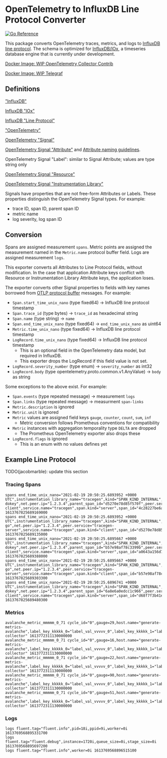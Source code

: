 # OpenTelemetry to InfluxDB Line Protocol Converter

[![Go Reference](https://pkg.go.dev/badge/github.com/influxdata/influxdb-observability/otel2influx.svg)](https://pkg.go.dev/github.com/influxdata/influxdb-observability/otel2influx)

This package converts OpenTelemetry traces, metrics, and logs to [InfluxDB line protocol](https://docs.influxdata.com/influxdb/v2.0/reference/syntax/line-protocol/).
The schema is optimized for [InfluxDB/IOx](https://github.com/influxdata/influxdb_iox), a timeseries database engine that is currently under development.

[Docker Image: WIP OpenTelemetry Collector Contrib](https://hub.docker.com/r/jacobmarble/opentelemetry-collector-contrib-influxdb)

[Docker Image: WIP Telegraf](https://hub.docker.com/r/jacobmarble/telegraf-opentelemetry)

## Definitions

["InfluxDB"](https://www.influxdata.com/products/influxdb/)

[InfluxDB "IOx"](https://www.influxdata.com/blog/announcing-influxdb-iox/)

[InfluxDB "Line Protocol"](https://docs.influxdata.com/influxdb/v2.0/reference/syntax/line-protocol/)

["OpenTelemetry"](https://opentelemetry.io/docs/concepts/what-is-opentelemetry/)

[OpenTelemetry "Signal"](https://github.com/open-telemetry/opentelemetry-specification/blob/main/specification/overview.md#opentelemetry-client-architecture)

[OpenTelemetry Signal "Attribute"](https://github.com/open-telemetry/opentelemetry-specification/blob/main/specification/common/common.md#attributes) and [Attribute naming guidelines](https://github.com/open-telemetry/opentelemetry-specification/blob/main/specification/common/attribute-and-label-naming.md).

OpenTelemetry Signal "Label": similar to Signal Attribute; values are type string only

[OpenTelemetry Signal "Resource"](https://github.com/open-telemetry/opentelemetry-specification/blob/main/specification/resource/sdk.md)

[OpenTelemetry Signal "Instrumentation Library"](https://github.com/open-telemetry/opentelemetry-specification/blob/main/specification/overview.md#instrumentation-libraries)

Signals have properties that are not free-form Attributes or Labels.
These properties distinguish the OpenTelemetry Signal types.
For example:
- trace ID, span ID, parent span ID
- metric name
- log severity, log span ID

## Conversion

Spans are assigned measurement `spans`.
Metric points are assigned the measurement named in the `Metric.name` protocol buffer field.
Logs are assigned measurement `logs`.

This exporter converts all Attributes to Line Protocol fields, without modification.
In the case that application Attribute keys conflict with Resource or Instrumentation Library Attribute keys, the application loses.

The exporter converts other Signal properties to fields with key names borrowed from [OTLP protocol buffer](https://github.com/open-telemetry/opentelemetry-proto) messages.
For example:
- `Span.start_time_unix_nano` (type fixed64) -> InfluxDB line protocol timestamp
- `Span.trace_id` (type bytes) -> `trace_id` as hexadecimal string
- `Span.name` (type string) -> `name`
- `Span.end_time_unix_nano` (type fixed64) -> `end_time_unix_nano` as uint64
- `Metric.time_unix_nano` (type fixed64) -> InfluxDB line protocol timestamp
- `LogRecord.time_unix_nano` (type fixed64) -> InfluxDB line protocol timestamp
  - This is an optional field in the OpenTelemetry data model, but required in InfluxDB.
  - This exporter drops the LogRecord if this field value is not set.
- `LogRecord.severity_number` (type enum) -> `severity_number` as int32
- `LogRecord.body` (type opentelemetry.proto.common.v1.AnyValue) -> `body` as string

Some exceptions to the above exist.
For example:
- `Span.events` (type repeated message) -> measurement `logs`
- `Span.links` (type repeated message) -> measurment `span-links`
- `Metric.description` is ignored
- `Metric.unit` is ignored
- `Metric` values are assigned field keys `gauge`, `counter`, `count`, `sum`, `inf`
  - Metric conversion follows Prometheus conventions for compatibility
- `Metric` instances with aggregation temporality type `DELTA` are dropped
  - The Prometheus OpenTelemetry exporter also drops these
- `LogRecord.flags` is ignored
  - This is an enum with no values defines yet

## Example Line Protocol

TODO(jacobmarble): update this section

### Tracing Spans
```
spans end_time_unix_nano="2021-02-19 20:50:25.6893952 +0000 UTC",instrumentation_library_name="tracegen",kind="SPAN_KIND_INTERNAL",name="okey-dokey",net.peer.ip="1.2.3.4",parent_span_id="d5270e78d85f570f",peer.service="tracegen-client",service.name="tracegen",span.kind="server",span_id="4c28227be6a010e1",status_code="STATUS_CODE_OK",trace_id="7d4854815225332c9834e6dbf85b9380" 1613767825689169000
spans end_time_unix_nano="2021-02-19 20:50:25.6893952 +0000 UTC",instrumentation_library_name="tracegen",kind="SPAN_KIND_INTERNAL",name="lets-go",net.peer.ip="1.2.3.4",peer.service="tracegen-server",service.name="tracegen",span.kind="client",span_id="d5270e78d85f570f",status_code="STATUS_CODE_OK",trace_id="7d4854815225332c9834e6dbf85b9380" 1613767825689135000
spans end_time_unix_nano="2021-02-19 20:50:25.6895667 +0000 UTC",instrumentation_library_name="tracegen",kind="SPAN_KIND_INTERNAL",name="okey-dokey",net.peer.ip="1.2.3.4",parent_span_id="b57e98af78c3399b",peer.service="tracegen-client",service.name="tracegen",span.kind="server",span_id="a0643a156d7f9f7f",status_code="STATUS_CODE_OK",trace_id="fd6b8bb5965e726c94978c644962cdc8" 1613767825689388000
spans end_time_unix_nano="2021-02-19 20:50:25.6895667 +0000 UTC",instrumentation_library_name="tracegen",kind="SPAN_KIND_INTERNAL",name="lets-go",net.peer.ip="1.2.3.4",peer.service="tracegen-server",service.name="tracegen",span.kind="client",span_id="b57e98af78c3399b",status_code="STATUS_CODE_OK",trace_id="fd6b8bb5965e726c94978c644962cdc8" 1613767825689303300
spans end_time_unix_nano="2021-02-19 20:50:25.6896741 +0000 UTC",instrumentation_library_name="tracegen",kind="SPAN_KIND_INTERNAL",name="okey-dokey",net.peer.ip="1.2.3.4",parent_span_id="6a8e6a0edcc1c966",peer.service="tracegen-client",service.name="tracegen",span.kind="server",span_id="d68f7f3b41eb8075",status_code="STATUS_CODE_OK",trace_id="651dadde186b7834c52b13a28fc27bea" 1613767825689480300
```

### Metrics
```
avalanche_metric_mmmmm_0_71 cycle_id="0",gauge=29,host.name="generate-metrics-avalanche",label_key_kkkkk_0="label_val_vvvvv_0",label_key_kkkkk_1="label_val_vvvvv_1",label_key_kkkkk_2="label_val_vvvvv_2",label_key_kkkkk_3="label_val_vvvvv_3",label_key_kkkkk_4="label_val_vvvvv_4",label_key_kkkkk_5="label_val_vvvvv_5",label_key_kkkkk_6="label_val_vvvvv_6",label_key_kkkkk_7="label_val_vvvvv_7",label_key_kkkkk_8="label_val_vvvvv_8",label_key_kkkkk_9="label_val_vvvvv_9",port="9090",scheme="http",series_id="3",service.name="otel-collector" 1613772311130000000
avalanche_metric_mmmmm_0_71 cycle_id="0",gauge=16,host.name="generate-metrics-avalanche",label_key_kkkkk_0="label_val_vvvvv_0",label_key_kkkkk_1="label_val_vvvvv_1",label_key_kkkkk_2="label_val_vvvvv_2",label_key_kkkkk_3="label_val_vvvvv_3",label_key_kkkkk_4="label_val_vvvvv_4",label_key_kkkkk_5="label_val_vvvvv_5",label_key_kkkkk_6="label_val_vvvvv_6",label_key_kkkkk_7="label_val_vvvvv_7",label_key_kkkkk_8="label_val_vvvvv_8",label_key_kkkkk_9="label_val_vvvvv_9",port="9090",scheme="http",series_id="4",service.name="otel-collector" 1613772311130000000
avalanche_metric_mmmmm_0_71 cycle_id="0",gauge=22,host.name="generate-metrics-avalanche",label_key_kkkkk_0="label_val_vvvvv_0",label_key_kkkkk_1="label_val_vvvvv_1",label_key_kkkkk_2="label_val_vvvvv_2",label_key_kkkkk_3="label_val_vvvvv_3",label_key_kkkkk_4="label_val_vvvvv_4",label_key_kkkkk_5="label_val_vvvvv_5",label_key_kkkkk_6="label_val_vvvvv_6",label_key_kkkkk_7="label_val_vvvvv_7",label_key_kkkkk_8="label_val_vvvvv_8",label_key_kkkkk_9="label_val_vvvvv_9",port="9090",scheme="http",series_id="5",service.name="otel-collector" 1613772311130000000
avalanche_metric_mmmmm_0_71 cycle_id="0",gauge=90,host.name="generate-metrics-avalanche",label_key_kkkkk_0="label_val_vvvvv_0",label_key_kkkkk_1="label_val_vvvvv_1",label_key_kkkkk_2="label_val_vvvvv_2",label_key_kkkkk_3="label_val_vvvvv_3",label_key_kkkkk_4="label_val_vvvvv_4",label_key_kkkkk_5="label_val_vvvvv_5",label_key_kkkkk_6="label_val_vvvvv_6",label_key_kkkkk_7="label_val_vvvvv_7",label_key_kkkkk_8="label_val_vvvvv_8",label_key_kkkkk_9="label_val_vvvvv_9",port="9090",scheme="http",series_id="6",service.name="otel-collector" 1613772311130000000
avalanche_metric_mmmmm_0_71 cycle_id="0",gauge=51,host.name="generate-metrics-avalanche",label_key_kkkkk_0="label_val_vvvvv_0",label_key_kkkkk_1="label_val_vvvvv_1",label_key_kkkkk_2="label_val_vvvvv_2",label_key_kkkkk_3="label_val_vvvvv_3",label_key_kkkkk_4="label_val_vvvvv_4",label_key_kkkkk_5="label_val_vvvvv_5",label_key_kkkkk_6="label_val_vvvvv_6",label_key_kkkkk_7="label_val_vvvvv_7",label_key_kkkkk_8="label_val_vvvvv_8",label_key_kkkkk_9="label_val_vvvvv_9",port="9090",scheme="http",series_id="7",service.name="otel-collector" 1613772311130000000
```

### Logs
```
logs fluent.tag="fluent.info",pid=18i,ppid=9i,worker=0i 1613769568895331700
logs fluent.tag="fluent.debug",instance=1720i,queue_size=0i,stage_size=0i 1613769568895697200
logs fluent.tag="fluent.info",worker=0i 1613769568896515100
```
